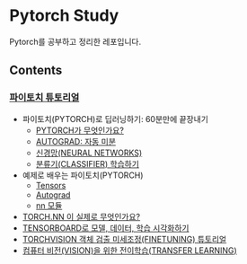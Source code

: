 # Pytorch Study

Pytorch를 공부하고 정리한 레포입니다.

## Contents

### [파이토치 튜토리얼](https://tutorials.pytorch.kr/)

- 파이토치(PYTORCH)로 딥러닝하기: 60분만에 끝장내기
    - [PYTORCH가 무엇인가요?](./tutorials/tensor_tutorial.ipynb)
    - [AUTOGRAD: 자동 미분](./tutorials/autograd_tutorial.ipynb)
    - [신경망(NEURAL NETWORKS)](./tutorials/neural_networks_tutorial.ipynb)
    - [분류기(CLASSIFIER) 학습하기](./tutorials/cifar10_tutorial.ipynb)
- 예제로 배우는 파이토치(PYTORCH)
    - [Tensors](./pytorch_with_examples/tensors.ipynb)
    - [Autograd](./pytorch_with_examples/autograd.ipynb)
    - [nn 모듈](./pytorch_with_examples/pytorch-nn.ipynb)
- [TORCH.NN 이 실제로 무엇인가요?](./nn_tutorial/nn_tutorial.ipynb)
- [TENSORBOARD로 모델, 데이터, 학습 시각화하기](./tensorboard_tutorial/tensorboard_tutorial.ipynb)
- [TORCHVISION 객체 검출 미세조정(FINETUNING) 튜토리얼](./torchvision_tutorial/torchvision_tutorial.ipynb)
- [컴퓨터 비전(VISION)을 위한 전이학습(TRANSFER LEARNING)](./transfer_learning/transfer_learning_tutorial.ipynb)
